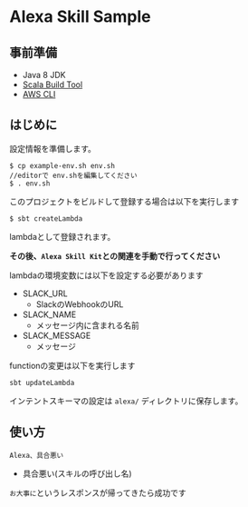 # Alexa Skill Sample

## 事前準備

- Java 8 JDK
- [Scala Build Tool](http://www.scala-sbt.org/)
- [AWS CLI](https://aws.amazon.com/cli/)


## はじめに

設定情報を準備します。

```
$ cp example-env.sh env.sh
//editorで env.shを編集してください
$ . env.sh
```

このプロジェクトをビルドして登録する場合は以下を実行します

```
$ sbt createLambda
```

lambdaとして登録されます。

**その後、`Alexa Skill Kit`との関連を手動で行ってください**

lambdaの環境変数には以下を設定する必要があります
- SLACK_URL
    - SlackのWebhookのURL
- SLACK_NAME
    - メッセージ内に含まれる名前
- SLACK_MESSAGE
    - メッセージ

functionの変更は以下を実行します

```
sbt updateLambda
```

インテントスキーマの設定は `alexa/` ディレクトリに保存します。

## 使い方
`Alexa、具合悪い`

- 具合悪い(スキルの呼び出し名)

`お大事に`というレスポンスが帰ってきたら成功です
